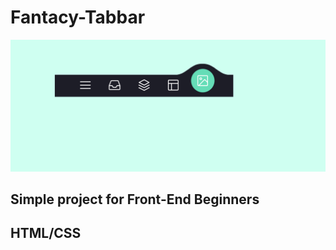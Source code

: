 # Fantacy-Tabbar

<p align="center">
  <img src="result.png" width="650" title="Result">
</p>

## Simple project for Front-End Beginners
## HTML/CSS
